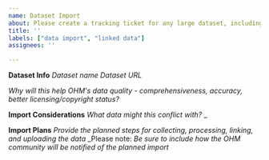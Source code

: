 ```yaml
---
name: Dataset Import
about: Please create a tracking ticket for any large dataset, including pre-import processing, etc.
title: ''
labels: ["data import", "linked data"]
assignees: ''

---
```


**Dataset Info**
_Dataset name_
_Dataset URL_

_Why will this help OHM's data quality - comprehensiveness, accuracy, better licensing/copyright status?_

**Import Considerations**
_What data might this conflict with?_
_ 

**Import Plans**
_Provide the planned steps for collecting, processing, *linking*, and uploading the data_
_Please note: 
_Be sure to include how the OHM community will be notified of the planned import_
